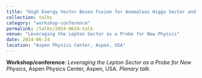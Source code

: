 ```yaml
---
title: "High Energy Vector Boson Fusion for Anomalous Higgs Sector and Higgs EFT"
collection: talks
category: "workshop-conference"
permalink: /talks/2024-0624-talk
venue: "Leveraging the Lepton Sector as a Probe for New Physics"
date: 2024-06-24
location: "Aspen Physics Center, Aspen, USA"
---
```

**Workshop/conference**: *Leveraging the Lepton Sector as a Probe for New Physics*, Aspen Physics Center, Aspen, USA. *Plenary talk.*


